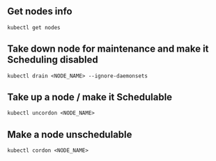 ## Get nodes info

~~~
kubectl get nodes
~~~

## Take down node for maintenance and make it Scheduling disabled

~~~
kubectl drain <NODE_NAME> --ignore-daemonsets
~~~

## Take up a node / make it Schedulable

~~~
kubectl uncordon <NODE_NAME>
~~~

## Make a node unschedulable

~~~
kubectl cordon <NODE_NAME>
~~~
